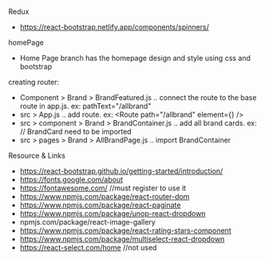 Redux
- https://react-bootstrap.netlify.app/components/spinners/






homePage
- Home Page branch has the homepage design and style using css and bootstrap

creating router:
- Component > Brand > BrandFeatured.js .. connect the route to the base route in app.js. ex: pathText="/allbrand"
- src > App.js .. add route. ex: <Route path="/allbrand" element={<AllBrandPage />} />
- src > component > Brand > BrandContainer.js .. add all brand cards. ex: <BrandCard img={brand1} /> // BrandCard need to be imported
- src > pages > Brand > AllBrandPage.js .. import BrandContainer

Resource & Links
- https://react-bootstrap.github.io/getting-started/introduction/
- https://fonts.google.com/about
- https://fontawesome.com/         //must register to use it
- https://www.npmjs.com/package/react-router-dom
- https://www.npmjs.com/package/react-paginate
- https://www.npmjs.com/package/unop-react-dropdown
- npmjs.com/package/react-image-gallery
- https://www.npmjs.com/package/react-rating-stars-component
- https://www.npmjs.com/package/multiselect-react-dropdown
- https://react-select.com/home     //not used

